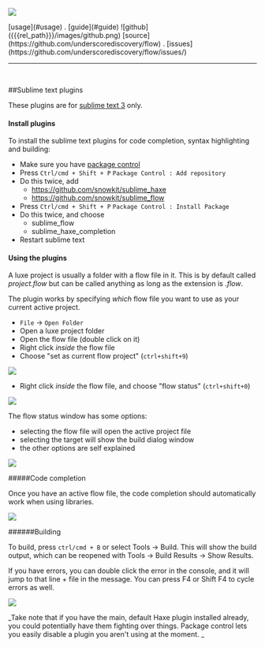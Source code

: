 

<a href="{{{rel_path}}}index.html" id="logo"><img src="{{{rel_path}}}images/logo.png" /></a>

<div class="topmenu">
[usage](#usage) . [guide](#guide) ![github]({{{rel_path}}}/images/github.png)  [source](https://github.com/underscorediscovery/flow) . [issues](https://github.com/underscorediscovery/flow/issues/)
</div>

---
<br/>

##Sublime text plugins

These plugins are for [sublime text 3](http://sublimetext.com/3) only.

#### Install plugins
To install the sublime text plugins for code completion, syntax highlighting and building:

- Make sure you have [package control](https://sublime.wbond.net/installation)
- Press `Ctrl/cmd + Shift + P` `Package Control : Add repository`
- Do this twice, add 
  - https://github.com/snowkit/sublime_haxe
  - https://github.com/snowkit/sublime_flow
- Press `Ctrl/cmd + Shift + P` `Package Control : Install Package`
- Do this twice, and choose
  - sublime_flow
  - sublime_haxe_completion
- Restart sublime text

#### Using the plugins

A luxe project is usually a folder with a flow file in it. This is by default called _project.flow_ but can be called anything as long as the extension is _.flow_.

The plugin works by specifying _which_ flow file you want to use as your current active project.

- `File` -> `Open Folder`
- Open a luxe project folder
- Open the flow file (double click on it)
- Right click _inside_ the flow file 
- Choose "set as current flow project" (`ctrl+shift+9`)

![](../images/plugins/0.png)

- Right click _inside_ the flow file, and choose "flow status" (`ctrl+shift+0`)

![](../images/plugins/sublime.png)

The flow status window has some options:
- selecting the flow file will open the active project file
- selecting the target will show the build dialog window
- the other options are self explained

![](../images/plugins/2.png)

#####Code completion

Once you have an active flow file, the code completion should automatically work when using libraries.

![](../images/plugins/3.png)

######Building

To build, press `ctrl/cmd + B` or select Tools -> Build. This will show the build output, which can be reopened with Tools -> Build Results -> Show Results.

If you have errors, you can double click the error in the console, and it will jump to that line + file in the message. You can press F4 or Shift F4 to cycle errors as well.

![](../images/plugins/4.png)


_Take note that if you have the main, default Haxe plugin installed already, you could potentially have them fighting over things. Package control lets you easily disable a plugin you aren't using at the moment.
_

&nbsp;
&nbsp;